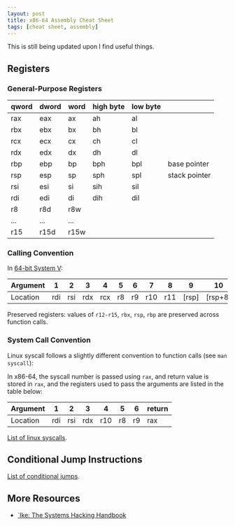 ```yaml
---
layout: post
title: x86-64 Assembly Cheat Sheet
tags: [cheat sheet, assembly]
---
```


This is still being updated upon I find useful things.

## Registers

### General-Purpose Registers

| qword | dword | word | high byte | low byte |               |
| ----- | ----- | ---- | --------- | -------- | ------------- |
| rax   | eax   | ax   | ah        | al       |               |
| rbx   | ebx   | bx   | bh        | bl       |               |
| rcx   | ecx   | cx   | ch        | cl       |               |
| rdx   | edx   | dx   | dh        | dl       |               |
| rbp   | ebp   | bp   | bph       | bpl      | base pointer  |
| rsp   | esp   | sp   | sph       | spl      | stack pointer |
| rsi   | esi   | si   | sih       | sil      |               |
| rdi   | edi   | di   | dih       | dil      |               |
| r8    | r8d   | r8w  |           |          |               |
| ...   | ...   | ...  |           |          |               |
| r15   | r15d  | r15w |           |          |               |

### Calling Convention

In [64-bit System V](https://riptutorial.com/x86/example/11197/64-bit-system-v):

| Argument | 1   | 2   | 3   | 4   | 5  | 6  | 7   | 8   | 9     | 10      | ... | return |
| -------- | --- | --- | --- | --- | -- | -- | --- | --- | ----- | ------- | --- | ------ |
| Location | rdi | rsi | rdx | rcx | r8 | r9 | r10 | r11 | [rsp] | [rsp+8] | ... | rax    |

Preserved registers: values of `r12-r15`, `rbx`, `rsp`, `rbp` are preserved across function calls.

### System Call Convention

Linux syscall follows a slightly different convention to function calls (see `man syscall`):

In x86-64, the syscall number is passed using `rax`, and return value is stored in `rax`, and the registers used to pass the arguments are listed in the table below:

| Argument | 1   | 2   | 3   | 4   | 5  | 6  | return |
| -------- | --- | --- | --- | --- | -- | -- | ------ |
| Location | rdi | rsi | rdx | r10 | r8 | r9 | rax    |

[List of linux syscalls](https://filippo.io/linux-syscall-table/).

## Conditional Jump Instructions

[List of conditional jumps](http://unixwiz.net/techtips/x86-jumps.html).

## More Resources

- [`Ike: The Systems Hacking Handbook](https://ike.mahaloz.re/)